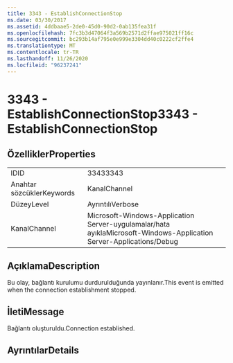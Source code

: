 ```yaml
---
title: 3343 - EstablishConnectionStop
ms.date: 03/30/2017
ms.assetid: 4ddbaae5-2de0-45d0-90d2-0ab135fea31f
ms.openlocfilehash: 7fc3b3d47064f3a569b2571d2ffae975021ff16c
ms.sourcegitcommit: bc293b14af795e0e999e3304dd40c0222cf2ffe4
ms.translationtype: MT
ms.contentlocale: tr-TR
ms.lasthandoff: 11/26/2020
ms.locfileid: "96237241"
---
```

# <a name="3343---establishconnectionstop"></a><span data-ttu-id="ae9c9-102">3343 - EstablishConnectionStop</span><span class="sxs-lookup"><span data-stu-id="ae9c9-102">3343 - EstablishConnectionStop</span></span>

## <a name="properties"></a><span data-ttu-id="ae9c9-103">Özellikler</span><span class="sxs-lookup"><span data-stu-id="ae9c9-103">Properties</span></span>  
  
|||  
|-|-|  
|<span data-ttu-id="ae9c9-104">ID</span><span class="sxs-lookup"><span data-stu-id="ae9c9-104">ID</span></span>|<span data-ttu-id="ae9c9-105">3343</span><span class="sxs-lookup"><span data-stu-id="ae9c9-105">3343</span></span>|  
|<span data-ttu-id="ae9c9-106">Anahtar sözcükler</span><span class="sxs-lookup"><span data-stu-id="ae9c9-106">Keywords</span></span>|<span data-ttu-id="ae9c9-107">Kanal</span><span class="sxs-lookup"><span data-stu-id="ae9c9-107">Channel</span></span>|  
|<span data-ttu-id="ae9c9-108">Düzey</span><span class="sxs-lookup"><span data-stu-id="ae9c9-108">Level</span></span>|<span data-ttu-id="ae9c9-109">Ayrıntılı</span><span class="sxs-lookup"><span data-stu-id="ae9c9-109">Verbose</span></span>|  
|<span data-ttu-id="ae9c9-110">Kanal</span><span class="sxs-lookup"><span data-stu-id="ae9c9-110">Channel</span></span>|<span data-ttu-id="ae9c9-111">Microsoft-Windows-Application Server-uygulamalar/hata ayıkla</span><span class="sxs-lookup"><span data-stu-id="ae9c9-111">Microsoft-Windows-Application Server-Applications/Debug</span></span>|  
  
## <a name="description"></a><span data-ttu-id="ae9c9-112">Açıklama</span><span class="sxs-lookup"><span data-stu-id="ae9c9-112">Description</span></span>  

 <span data-ttu-id="ae9c9-113">Bu olay, bağlantı kurulumu durdurulduğunda yayınlanır.</span><span class="sxs-lookup"><span data-stu-id="ae9c9-113">This event is emitted when the connection establishment stopped.</span></span>  
  
## <a name="message"></a><span data-ttu-id="ae9c9-114">İleti</span><span class="sxs-lookup"><span data-stu-id="ae9c9-114">Message</span></span>  

 <span data-ttu-id="ae9c9-115">Bağlantı oluşturuldu.</span><span class="sxs-lookup"><span data-stu-id="ae9c9-115">Connection established.</span></span>  
  
## <a name="details"></a><span data-ttu-id="ae9c9-116">Ayrıntılar</span><span class="sxs-lookup"><span data-stu-id="ae9c9-116">Details</span></span>
